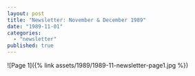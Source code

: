 ```yaml
---
layout: post
title: "Newsletter: November & December 1989"
date: "1989-11-01"
categories: 
  - "newsletter"
published: true
---
```


![Page 1]({% link assets/1989/1989-11-newsletter-page1.jpg %})

